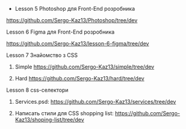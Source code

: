 - Lesson 5 Photoshop для Front-End розробника

https://github.com/Sergo-Kaz13/Photoshop/tree/dev


Lesson 6 Figma для Front-End розробника

https://github.com/Sergo-Kaz13/lesson-6-figma/tree/dev


Lesson 7 Знайомство з CSS

1) Simple
https://github.com/Sergo-Kaz13/simple/tree/dev

2) Hard
https://github.com/Sergo-Kaz13/hard/tree/dev

Lesson 8 css-селектори

1) Services.psd:
https://github.com/Sergo-Kaz13/services/tree/dev

2) Написать стили для CSS shopping list:
https://github.com/Sergo-Kaz13/shoping-list/tree/dev